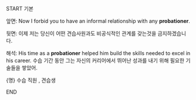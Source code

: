 START
기본

앞면:
Now I forbid you to have an informal relationship with any **probationer**. 


뒷면:
이제 저는 당신이 어떤 견습사원과도 비공식적인 관계를 갖는것을 금지하겠습니다.

해석:
His time as a **probationer** helped him build the skills needed to excel in his career.
수습 기간 동안 그는 자신의 커리어에서 뛰어난 성과를 내기 위해 필요한 기술들을 쌓았어.

{명} 수습 직원 , 견습생
<!--ID: 1742803625829-->
END
